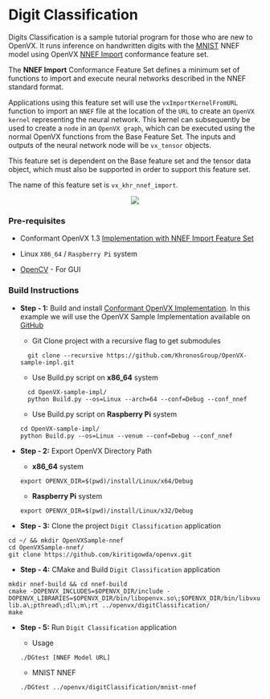 # Digit Classification

Digits Classification is a sample tutorial program for those who are new to OpenVX. It runs inference on handwritten digits with the [MNIST](http://yann.lecun.com/exdb/mnist/) NNEF model using OpenVX [NNEF Import](https://www.khronos.org/registry/OpenVX/specs/1.3/vx_khr_feature_sets/1.1/html/vx_khr_feature_sets_1_1.html#sec_nnef) conformance feature set.

The **NNEF Import** Conformance Feature Set defines a minimum set of functions to import and execute neural networks described in the NNEF standard format. 

Applications using this feature set will use the `vxImportKernelFromURL` function to import an `NNEF` file at the location of the `URL` to create an `OpenVX kernel` representing the neural network. This kernel can subsequently be used to create a `node` in an `OpenVX graph`, which can be executed using the normal OpenVX functions from the Base Feature Set. The inputs and outputs of the neural network node will be `vx_tensor` objects.

This feature set is dependent on the Base feature set and the tensor data object, which must also be supported in order to support this feature set.

The name of this feature set is `vx_khr_nnef_import`.

<p align="center">
 <img src="https://github.com/GPUOpen-ProfessionalCompute-Libraries/MIVisionX/raw/master/docs/images/DGtest.gif">
</p>

### Pre-requisites

* Conformant OpenVX 1.3 [Implementation with NNEF Import Feature Set](https://github.com/KhronosGroup/Khronosdotorg/blob/master/api/openvx/resources.md)

* Linux `X86_64` / `Raspberry Pi` system

* [OpenCV](https://github.com/opencv/opencv/releases/tag/3.4.0) - For GUI

### Build Instructions 

* **Step - 1:** Build and install [Conformant OpenVX Implementation](https://github.com/KhronosGroup/OpenVX-sample-impl). In this example we will use the OpenVX Sample Implementation available on [GitHub](https://github.com/KhronosGroup/OpenVX-sample-impl)

    + Git Clone project with a recursive flag to get submodules
    ```
      git clone --recursive https://github.com/KhronosGroup/OpenVX-sample-impl.git
    ```
    + Use Build.py script on **x86_64** system
    ```
      cd OpenVX-sample-impl/
      python Build.py --os=Linux --arch=64 --conf=Debug --conf_nnef
    ```
    + Use Build.py script on **Raspberry Pi** system
    ```
    cd OpenVX-sample-impl/
    python Build.py --os=Linux --venum --conf=Debug --conf_nnef
    ```

* **Step - 2:** Export OpenVX Directory Path

    + **x86_64** system
    ```
    export OPENVX_DIR=$(pwd)/install/Linux/x64/Debug
    ```
    + **Raspberry Pi** system
    ```
    export OPENVX_DIR=$(pwd)/install/Linux/x32/Debug
    ```

* **Step - 3:** Clone the project `Digit Classification` application

```
cd ~/ && mkdir OpenVXSample-nnef
cd OpenVXSample-nnef/
git clone https://github.com/kiritigowda/openvx.git
```

* **Step - 4:** CMake and Build `Digit Classification` application

```
mkdir nnef-build && cd nnef-build
cmake -DOPENVX_INCLUDES=$OPENVX_DIR/include -DOPENVX_LIBRARIES=$OPENVX_DIR/bin/libopenvx.so\;$OPENVX_DIR/bin/libvxu.so\;$OPENVX_DIR/bin/libnnef-lib.a\;pthread\;dl\;m\;rt ../openvx/digitClassification/
make
```

* **Step - 5:** Run `Digit Classification` application

    + Usage
    ```
    ./DGtest [NNEF Model URL]
    ```
    + MNIST NNEF
    ``` 
    ./DGtest ../openvx/digitClassification/mnist-nnef
    ```
 
